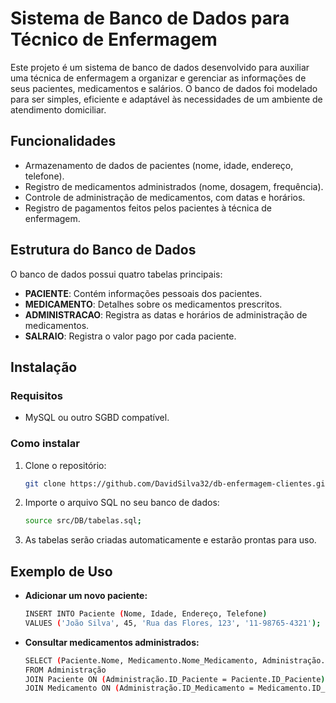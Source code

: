 # Sistema de Banco de Dados para Técnico de Enfermagem

Este projeto é um sistema de banco de dados desenvolvido para auxiliar uma técnica de enfermagem a organizar e gerenciar as informações de seus pacientes, medicamentos e salários. O banco de dados foi modelado para ser simples, eficiente e adaptável às necessidades de um ambiente de atendimento domiciliar.

## Funcionalidades
- Armazenamento de dados de pacientes (nome, idade, endereço, telefone).
- Registro de medicamentos administrados (nome, dosagem, frequência).
- Controle de administração de medicamentos, com datas e horários.
- Registro de pagamentos feitos pelos pacientes à técnica de enfermagem.

## Estrutura do Banco de Dados
O banco de dados possui quatro tabelas principais:
- **PACIENTE**: Contém informações pessoais dos pacientes.
- **MEDICAMENTO**: Detalhes sobre os medicamentos prescritos.
- **ADMINISTRACAO**: Registra as datas e horários de administração de medicamentos.
- **SALRAIO**: Registra o valor pago por cada paciente.

## Instalação
### Requisitos
- MySQL ou outro SGBD compatível.

### Como instalar
1. Clone o repositório:
   ```bash
   git clone https://github.com/DavidSilva32/db-enfermagem-clientes.git     
   ```
2. Importe o arquivo SQL no seu banco de dados:
    ```bash
    source src/DB/tabelas.sql;
    ```
3. As tabelas serão criadas automaticamente e estarão prontas para uso.

## Exemplo de Uso
- **Adicionar um novo paciente:**
    ```bash
    INSERT INTO Paciente (Nome, Idade, Endereço, Telefone)
    VALUES ('João Silva', 45, 'Rua das Flores, 123', '11-98765-4321');
    ```
- **Consultar medicamentos administrados:**
    ```bash
    SELECT (Paciente.Nome, Medicamento.Nome_Medicamento, Administração.Data_Adm, Administração.Horário)
    FROM Administração
    JOIN Paciente ON (Administração.ID_Paciente = Paciente.ID_Paciente)
    JOIN Medicamento ON (Administração.ID_Medicamento = Medicamento.ID_Medicamento);
    ```